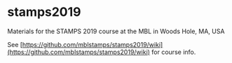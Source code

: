 # stamps2019
Materials for the STAMPS 2019 course at the MBL in Woods Hole, MA, USA

See [https://github.com/mblstamps/stamps2019/wiki](https://github.com/mblstamps/stamps2019/wiki) for course info.
